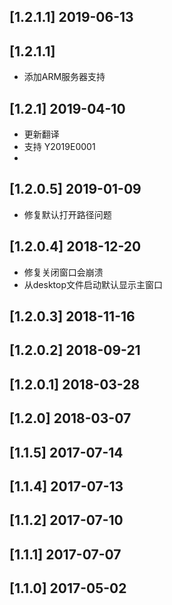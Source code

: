 ## [1.2.1.1] 2019-06-13


## [1.2.1.1]

*  添加ARM服务器支持

## [1.2.1] 2019-04-10

*  更新翻译
*  支持 Y2019E0001
*  

## [1.2.0.5] 2019-01-09

*  修复默认打开路径问题

## [1.2.0.4] 2018-12-20

*  修复关闭窗口会崩溃
*  从desktop文件启动默认显示主窗口

## [1.2.0.3] 2018-11-16


## [1.2.0.2] 2018-09-21


## [1.2.0.1] 2018-03-28


## [1.2.0] 2018-03-07


## [1.1.5] 2017-07-14


## [1.1.4] 2017-07-13


## [1.1.2] 2017-07-10


## [1.1.1] 2017-07-07


## [1.1.0] 2017-05-02



